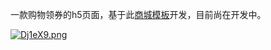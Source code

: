 
一款购物领券的h5页面，基于此[商城模板](https://ext.dcloud.net.cn/plugin?id=267)开发，目前尚在开发中。

[![Dj1eX9.png](https://s3.ax1x.com/2020/12/06/Dj1eX9.png)](https://imgchr.com/i/Dj1eX9)
